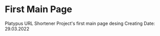 # First Main Page

Platypus URL Shortener Project's first main page desing
Creating Date: 29.03.2022
